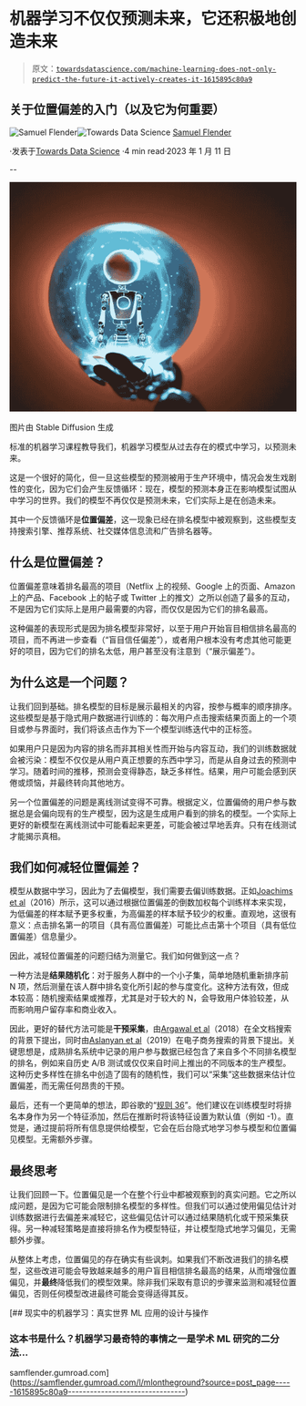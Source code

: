# 机器学习不仅仅预测未来，它还积极地创造未来

> 原文：[`towardsdatascience.com/machine-learning-does-not-only-predict-the-future-it-actively-creates-it-1615895c80a9`](https://towardsdatascience.com/machine-learning-does-not-only-predict-the-future-it-actively-creates-it-1615895c80a9)

## 关于位置偏差的入门（以及它为何重要）

[](https://medium.com/@samuel.flender?source=post_page-----1615895c80a9--------------------------------)![Samuel Flender](https://medium.com/@samuel.flender?source=post_page-----1615895c80a9--------------------------------)[](https://towardsdatascience.com/?source=post_page-----1615895c80a9--------------------------------)![Towards Data Science](https://towardsdatascience.com/?source=post_page-----1615895c80a9--------------------------------) [Samuel Flender](https://medium.com/@samuel.flender?source=post_page-----1615895c80a9--------------------------------)

·发表于[Towards Data Science](https://towardsdatascience.com/?source=post_page-----1615895c80a9--------------------------------) ·4 min read·2023 年 1 月 11 日

--

![](img/d5f8f135bbb8c7670a8290bcd5c6cea9.png)

图片由 Stable Diffusion 生成

标准的机器学习课程教导我们，机器学习模型从过去存在的模式中学习，以预测未来。

这是一个很好的简化，但一旦这些模型的预测被用于生产环境中，情况会发生戏剧性的变化，因为它们会产生反馈循环：现在，模型的预测本身正在影响模型试图从中学习的世界。我们的模型不再仅仅是预测未来，它们实际上是在创造未来。

其中一个反馈循环是**位置偏差**，这一现象已经在排名模型中被观察到，这些模型支持搜索引擎、推荐系统、社交媒体信息流和广告排名器等。

## 什么是位置偏差？

位置偏差意味着排名最高的项目（Netflix 上的视频、Google 上的页面、Amazon 上的产品、Facebook 上的帖子或 Twitter 上的推文）之所以创造了最多的互动，不是因为它们实际上是用户最需要的内容，而仅仅是因为它们的排名最高。

这种偏差的表现形式是因为排名模型非常好，以至于用户开始盲目相信排名最高的项目，而不再进一步查看（“盲目信任偏差”），或者用户根本没有考虑其他可能更好的项目，因为它们的排名太低，用户甚至没有注意到（“展示偏差”）。

## 为什么这是一个问题？

让我们回到基础。排名模型的目标是展示最相关的内容，按参与概率的顺序排序。这些模型是基于隐式用户数据进行训练的：每次用户点击搜索结果页面上的一个项目或参与界面时，我们将该点击作为下一个模型训练迭代中的正标签。

如果用户只是因为内容的排名而非其相关性而开始与内容互动，我们的训练数据就会被污染：模型不仅仅是从用户真正想要的东西中学习，而是从自身过去的预测中学习。随着时间的推移，预测会变得静态，缺乏多样性。结果，用户可能会感到厌倦或烦恼，并最终转向其他地方。

另一个位置偏差的问题是离线测试变得不可靠。根据定义，位置偏倚的用户参与数据总是会偏向现有的生产模型，因为这是生成用户看到的排名的模型。一个实际上更好的新模型在离线测试中可能看起来更差，可能会被过早地丢弃。只有在线测试才能揭示真相。

## 我们如何减轻位置偏差？

模型从数据中学习，因此为了去偏模型，我们需要去偏训练数据。正如[Joachims et al](https://arxiv.org/abs/1608.04468)（2016）所示，这可以通过根据位置偏差的倒数加权每个训练样本来实现，为低偏差的样本赋予更多权重，为高偏差的样本赋予较少的权重。直观地，这很有意义：点击排名第一的项目（具有高位置偏差）可能比点击第十个项目（具有低位置偏差）信息量少。

因此，减轻位置偏差的问题归结为测量它。我们如何做到这一点？

一种方法是**结果随机化**：对于服务人群中的一个小子集，简单地随机重新排序前 N 项，然后测量在该人群中排名变化所引起的参与度变化。这种方法有效，但成本较高：随机搜索结果或推荐，尤其是对于较大的 N，会导致用户体验较差，从而影响用户留存率和商业收入。

因此，更好的替代方法可能是**干预采集**，由[Argawal et al](https://arxiv.org/pdf/1812.05161.pdf)（2018）在全文档搜索的背景下提出，同时由[Aslanyan et al](https://arxiv.org/pdf/1812.09338.pdf)（2019）在电子商务搜索的背景下提出。关键思想是，成熟排名系统中记录的用户参与数据已经包含了来自多个不同排名模型的排名，例如来自历史 A/B 测试或仅仅来自时间上推出的不同版本的生产模型。这种历史多样性在排名中创造了固有的随机性，我们可以“采集”这些数据来估计位置偏差，而无需任何昂贵的干预。

最后，还有一个更简单的想法，即谷歌的“[规则 36](https://developers.google.com/machine-learning/guides/rules-of-ml#rule_36_avoid_feedback_loops_with_positional_features)”。他们建议在训练模型时将排名本身作为另一个特征添加，然后在推断时将该特征设置为默认值（例如 -1）。直觉是，通过提前将所有信息提供给模型，它会在后台隐式地学习参与模型和位置偏见模型。无需额外步骤。

## 最终思考

让我们回顾一下。位置偏见是一个在整个行业中都被观察到的真实问题。它之所以成问题，是因为它可能会限制排名模型的多样性。但我们可以通过使用偏见估计对训练数据进行去偏差来减轻它，这些偏见估计可以通过结果随机化或干预采集获得。另一种减轻策略是直接将排名作为模型特征，并让模型隐式地学习偏见，无需额外步骤。

从整体上考虑，位置偏见的存在确实有些讽刺。如果我们不断改进我们的排名模型，这些改进可能会导致越来越多的用户盲目相信排名最高的结果，从而增强位置偏见，并**最终**降低我们的模型效果。除非我们采取有意识的步骤来监测和减轻位置偏见，否则任何模型改进最终可能会变得适得其反。

[](https://samflender.gumroad.com/l/mlontheground?source=post_page-----1615895c80a9--------------------------------) [## 现实中的机器学习：真实世界 ML 应用的设计与操作

### 这本书是什么？机器学习最奇特的事情之一是学术 ML 研究的二分法…

samflender.gumroad.com](https://samflender.gumroad.com/l/mlontheground?source=post_page-----1615895c80a9--------------------------------)
